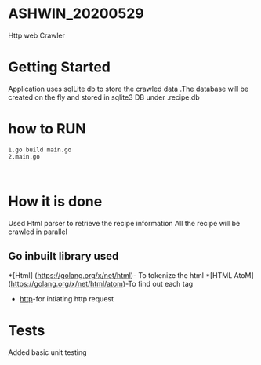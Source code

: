 # ASHWIN_20200529
Http web Crawler 
# Getting Started
 Application uses sqlLite db to store the crawled data .The database will be created on the fly
and stored in sqlite3 DB under .recipe.db

# how to RUN
```
1.go build main.go
2.main.go



```
# How it is done 
 Used Html parser to retrieve the recipe information
 All the recipe will be crawled in parallel 
 
## Go inbuilt library used 

 *[Html] (https://golang.org/x/net/html)- To tokenize the html
 *[HTML AtoM] (https://golang.org/x/net/html/atom)-To find out each tag
 * [http](https://golang.org/pkg/net/http/)-for intiating http request 
 
 # Tests
  Added basic unit testing
